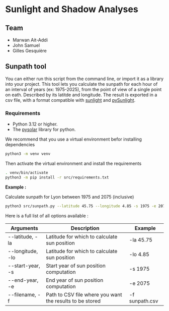 # Sunlight and Shadow Analyses

## Team

* Marwan Ait-Addi
* John Samuel
* Gilles Gesquière

## Sunpath tool

You can either run this script from the command line, or import it as a library into your project.
This tool lets you calculate the sunpath for each hour of an interval of years (ex: 1975-2025), from the point of view of a single point on eath. Described by its latitde and longitude. The result is exported in a csv file, with a format compatible with [sunlight](https://github.com/VCityTeam/Sunlight) and [pySunlight](https://github.com/VCityTeam/pySunlight).

### Requirements

* Python 3.12 or higher.
* The [pysolar](https://docs.pysolar.org/en/latest/#prerequisites-for-use) library for python.

We recommend that you use a virtual environment befor installing dependencies

```bash
python3 -m venv venv 
```

Then activate the virtual environment and install the requirements

```bash
. venv/bin/activate
python3 -m pip install -r src/requirements.txt
```

**Example :**

Calculate sunpath for Lyon between 1975 and 2075 (inclusive)

```bash
python3 src/sunpath.py --latitude 45.75 --longitude 4.85 -s 1975 -e 2075
```

Here is a full list of all options available :

| Arguments             | Description                                                                                                           | Example                                   |
| --------------------- | --------------------------------------------------------------------------------------------------------------------- | ----------------------------------------- |
| --latitude, -la       | Latitude for which to calculate sun position                                                                          | -la 45.75                                 |
| --longitude, -lo      | Latitude for which to calculate sun position                                                                          | -lo 4.85                                  |
| --start-year, -s      | Start year of sun position computation                                                                                | -s 1975                                   |
| --end-year, -e        | End year of sun position computation                                                                                  | -e 2075                                   |
| --filename, -f        | Path to CSV file where you want the results to be stored                                                              | -f sunpath.csv                            |
